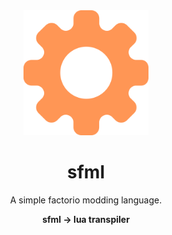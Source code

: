 <div align="center">
<img src="./public/logo.svg" alt="Compufactorio Logo" width="200"/>
<h1>sfml</h1>
<p>A simple factorio modding language.</p>
<b>sfml → lua transpiler</b>
</div>
